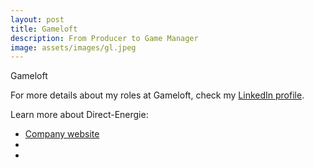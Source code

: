 ```yaml
---
layout: post
title: Gameloft
description: From Producer to Game Manager
image: assets/images/gl.jpeg
---
```


Gameloft

For more details about my roles at Gameloft, check my <A href="https://www.linkedin.com/in/christophebenoist/">LinkedIn profile</A>.

Learn more about Direct-Energie:
- <a href="https://www.gameloft.com/">Company website</a>
- <a href=""></a>
- <a href=""></a>